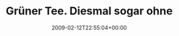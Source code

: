 ---
retweeted: false
source: <a href="http://twitter.com" rel="nofollow">Twitter Web Client</a>
entities:
  hashtags: []
  symbols: []
  user_mentions: []
  urls: []
display_text_range:
- '0'
- '70'
favorite_count: '0'
id_str: '1204461780'
truncated: false
retweet_count: '0'
id: '1204461780'
created_at: Thu Feb 12 22:55:04 +0000 2009
favorited: false
full_text: Grüner Tee. Diesmal sogar ohne Abbeizgeschmack durch zu langes Ziehen.
lang: de
tags:
- pesos:twitter
date: '2009-02-12T22:55:04+00:00'
src: https://twitter.com/bascht/status/1204461780
original_url: https://twitter.com/bascht/status/1204461780
type: twitter_tweet
text: Grüner Tee. Diesmal sogar ohne Abbeizgeschmack durch zu langes Ziehen.
title: 'Grüner Tee. Diesmal sogar ohne '

---
